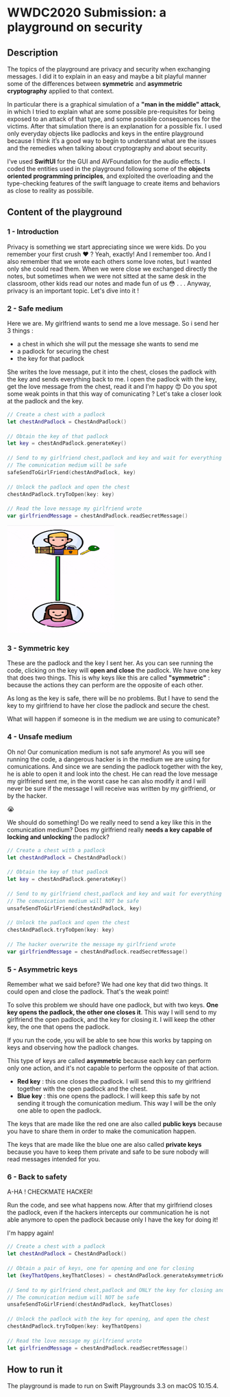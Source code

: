 # WWDC2020 Submission: a playground on security
## Description

The topics of the playground are privacy and security when exchanging messages. I did it to explain in an easy and maybe a bit playful manner some of the differences between **symmetric** and **asymmetric cryptography** applied to that context.

In particular there is a graphical simulation of a **"man in the middle" attack**, in which I tried to explain what are some possible pre-requisites for being exposed to an attack of that type, and some possible consequences for the victims. After that simulation there is an explanation for a possible fix. I used only everyday objects like padlocks and keys in the entire playground because I think it’s a good way to begin to understand what are the issues and the remedies when talking about cryptography and about security.

I’ve used **SwiftUI** for the GUI and AVFoundation for the audio effects. I coded the entities used in the playground following some of the **objects oriented programming principles**, and exploited the overloading and the type-checking features of the swift language to create items and behaviors as close to reality as possibile.

## Content of the playground
### 1 - Introduction
Privacy is something we start appreciating since we were kids. Do you remember your first crush ❤️ ? Yeah, exactly! And I remember too. And I also remember that we wrote each others some love notes, but I wanted only she could read them. When we were close we exchanged directly the notes, but sometimes when we were not sitted at the same desk in the classroom, other kids read our notes and made fun of us 😳 . . .  Anyway, privacy is an important topic. Let's dive into it !

### 2 - Safe medium
Here we are. My girlfriend wants to send me a love message. So i send her 3 things :
* a chest in which she will put the message she wants to send me
* a padlock for securing the chest
* the key for that padlock

She writes the love message, put it into the chest, closes the padlock with the key and sends everything back to me.
I open the padlock with the key, get the love message from the chest, read it and I'm happy 😍
Do you spot some weak points in that this way of comunicating ?
Let's take a closer look at the padlock and the key.

```swift
// Create a chest with a padlock
let chestAndPadlock = ChestAndPadlock()

// Obtain the key of that padlock
let key = chestAndPadlock.generateKey()

// Send to my girlfriend chest,padlock and key and wait for everything to come back
// The comunication medium will be safe
safeSendToGirlFriend(chestAndPadlock, key)

// Unlock the padlock and open the chest
chestAndPadlock.tryToOpen(key: key)

// Read the love message my girlfriend wrote
var girlfriendMessage = chestAndPadlock.readSecretMessage()
```

<img src="/assets_for_readme/safe_medium.gif" width="250" height="250"/>

### 3 - Symmetric key
These are the padlock and the key I sent her. As you can see running the code, clicking on the key will **open and close** the padlock.
 We have one key that does two things. This is why  keys like this are called **"symmetric"** : because the actions they can perform are the opposite of each other.
 
 As long as the key is safe, there will be no problems.
 But I have to send the key to my girlfriend to have her close the padlock and secure the chest.
 
 What will happen if someone is in the medium we are using to comunicate?

### 4 - Unsafe medium
Oh no! Our comunication medium is not safe anymore!
As you will see running the code, a dangerous hacker is in the medium we are using for comunications. And since we are sending the padlock together with the key, he is able to open it and look into the chest.
He can read the love message my girlfriend sent me, in the worst case he can also modify it and I will never be sure if the message I will receive was written by my girlfriend, or by the hacker.

😭

We should do something!
Do we really need to send a key like this in the comunication medium?
Does my girlfriend really **needs a key capable of locking and unlocking** the padlock?
```swift
// Create a chest with a padlock
let chestAndPadlock = ChestAndPadlock()

// Obtain the key of that padlock
let key = chestAndPadlock.generateKey()

// Send to my girlfriend chest,padlock and key and wait for everything to come back
// The comunication medium will NOT be safe
unsafeSendToGirlFriend(chestAndPadlock, key)

// Unlock the padlock and open the chest
chestAndPadlock.tryToOpen(key: key)

// The hacker overwrite the message my girlfriend wrote
var girlfriendMessage = chestAndPadlock.readSecretMessage()
```

### 5 - Asymmetric keys
Remember what we said before? We had one key that did two things. It could open and close the padlock. That's the weak point!
 
To solve this problem we should have one padlock, but with two keys. **One key opens the padlock, the other one closes it**. This way I will send to my girlfriend the open padlock, and the key for closing it. I will keep the other key, the one that opens the padlock.
 
If you run the code, you will be able to see how this works by tapping on keys and observing how the padlock changes.
 
This type of keys are called **asymmetric** because each key can perform only one action, and it's not capable to perform the opposite of that action.
 
* **Red key** : this one closes the padlock. I will send this to my girlfriend together with the open padlock and the chest.
* **Blue key** : this one opens the padlock. I will keep this safe by not sending it trough the comunication medium. This way I will be the only one able to open the padlock.
 
The keys that are made like the red one are also called **public keys** because you have to share them in order to make the comunication happen.
 
The keys that are made like the blue one are also called **private keys** because you have to keep them private and safe to be sure nobody will read messages intended for you.

### 6 - Back to safety
A-HA ! CHECKMATE HACKER!
 
Run the code, and see what happens now.
After that my girlfriend closes the padlock, even if the hackers intercepts our communication he is not able anymore to open the padlock because only I have the key for doing it!
 
I'm happy again!
```swift
// Create a chest with a padlock
let chestAndPadlock = ChestAndPadlock()

// Obtain a pair of keys, one for opening and one for closing
let (keyThatOpens,keyThatCloses) = chestAndPadlock.generateAsymmetricKeys()

// Send to my girlfriend chest,padlock and ONLY the key for closing and wait for everything to come back
// The comunication medium will NOT be safe
unsafeSendToGirlFriend(chestAndPadlock, keyThatCloses)

// Unlock the padlock with the key for opening, and open the chest
chestAndPadlock.tryToOpen(key: keyThatOpens)

// Read the love message my girlfriend wrote
let girlfriendMessage = chestAndPadlock.readSecretMessage()
```

## How to run it

The playground is made to run on Swift Playgrounds 3.3 on macOS 10.15.4.
